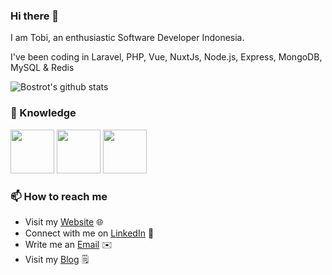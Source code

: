 ### Hi there 👋

I am Tobi, an enthusiastic Software Developer Indonesia.

I've been coding in Laravel, PHP, Vue, NuxtJs, Node.js, Express, MongoDB, MySQL & Redis

![Bostrot's github stats](https://github-readme-stats.vercel.app/api?username=tobidsn&count_private=true)

<!--
**tobidsn/tobidsn** is a ✨ _special_ ✨ repository because its `README.md` (this file) appears on your GitHub profile.

Here are some ideas to get you started:

- 🔭 I’m currently working on ...
- 🌱 I’m currently learning ...
- 👯 I’m looking to collaborate on ...
- 🤔 I’m looking for help with ...
- 💬 Ask me about ...
- 📫 How to reach me: ...
- 😄 Pronouns: ...
- ⚡ Fun fact: ...
-->
### 📖 Knowledge

<!--![node](https://img.shields.io/badge/node-%3E%3D%206.0.0-brightgreen)-->

<p float="left">
  <a><img src="https://laravel.com/img/logomark.min.svg" height="70"></img></a>
  <a><img src="https://upload.wikimedia.org/wikipedia/commons/d/d9/Node.js_logo.svg" height="70"></img></a>
  <a><img src="https://duckduckgo.com/i/39ece087.png" height="70"></img></a>
</p>


### 📫 How to reach me

- Visit my [Website](https://mtob.xyz) 🌐
- Connect with me on [LinkedIn](https://www.linkedin.com/in/tobidsn) 👤
- Write me an [Email](mailto:tobidsn@gmail.com) ✉️
- Visit my [Blog](https://medium.com/@tobidsn) 🗒
